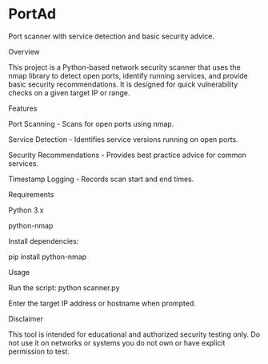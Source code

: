 # PortAd

Port scanner with service detection and basic security advice.

Overview

This project is a Python-based network security scanner that uses the nmap library to detect open ports, identify running services, and provide basic security recommendations.
It is designed for quick vulnerability checks on a given target IP or range.

Features

Port Scanning - Scans for open ports using nmap.

Service Detection - Identifies service versions running on open ports.

Security Recommendations - Provides best practice advice for common services.

Timestamp Logging - Records scan start and end times.

Requirements

Python 3.x 

python-nmap

Install dependencies:

pip install python-nmap

Usage

Run the script: python scanner.py

Enter the target IP address or hostname when prompted.

Disclaimer

This tool is intended for educational and authorized security testing only.
Do not use it on networks or systems you do not own or have explicit permission to test.


